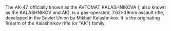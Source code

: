 The AK-47, officially known as the AVTOMAT KALASHNIKOVA (; also known as the KALASHNIKOV and AK), is a gas-operated, 7.62×39mm assault rifle, developed in the Soviet Union by Mikhail Kalashnikov. It is the originating firearm of the Kalashnikov rifle (or "AK") family.
